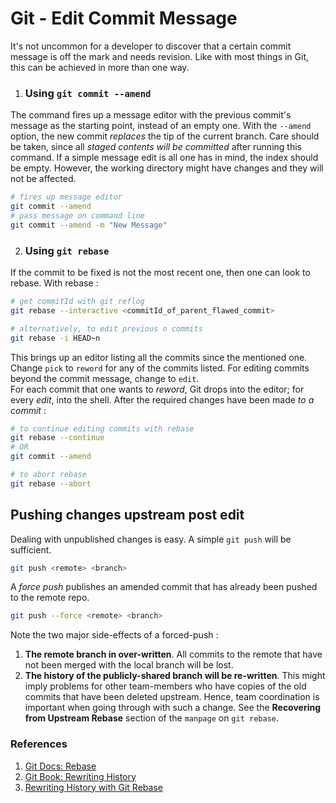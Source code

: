 # Git - Edit Commit Message

It's not uncommon for a developer to discover that a certain commit message is off the mark and needs revision. Like with most things in Git, this can be achieved in more than one way.

1. ### Using `git commit --amend`
The command fires up a message editor with the previous commit's message as the starting point, instead of an empty one. With the `--amend` option, the new commit *replaces* the tip of the current branch. Care should be taken, since all *staged contents will be committed* after running this command. If a simple message edit is all one has in mind, the index should be empty. However, the working directory might have changes and they will not be affected. 
```sh
# fires up message editor
git commit --amend
# pass message on command line
git commit --amend -m "New Message"
```

2. ### Using `git rebase`
If the commit to be fixed is not the most recent one, then one can look to rebase. With rebase : 
```sh
# get commitId with git reflog
git rebase --interactive <commitId_of_parent_flawed_commit>

# alternatively, to edit previous n commits
git rebase -i HEAD~n
```
This brings up an editor listing all the commits since the mentioned one. Change `pick` to `reword` for any of the commits listed. For editing commits beyond the commit message, change to `edit`.  
For each commit that one wants to *reword*, Git drops into the editor; for every *edit*, into the shell. After the required changes have been made *to a commit* : 
```sh
# to continue editing commits with rebase
git rebase --continue
# OR
git commit --amend

# to abort rebase
git rebase --abort
```

## Pushing changes upstream post edit
Dealing with unpublished changes is easy. A simple `git push` will be sufficient.
```sh
git push <remote> <branch>
``` 
A *force push* publishes an amended commit that has already been pushed to the remote repo. 
```sh
git push --force <remote> <branch>
```
Note the two major side-effects of a forced-push : 
1. **The remote branch in over-written**. All commits to the remote that have not been merged with the local branch will be lost.
2. **The history of the publicly-shared branch will be re-written**. This might imply problems for other team-members who have copies of the old commits that have been deleted upstream. Hence, team coordination is important when going through with such a change. See the __Recovering from Upstream Rebase__ section of the `manpage` on `git rebase`.

### References
1. [Git Docs: Rebase](https://git-scm.com/docs/git-rebase)
2. [Git Book: Rewriting History](https://git-scm.com/book/en/v2/Git-Tools-Rewriting-History)
3. [Rewriting History with Git Rebase](https://robots.thoughtbot.com/git-interactive-rebase-squash-amend-rewriting-history)